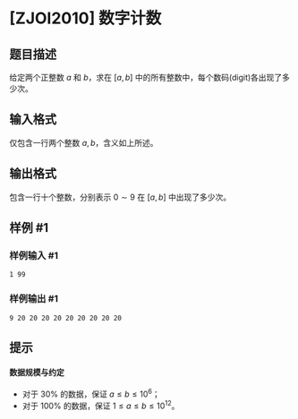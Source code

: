 # [ZJOI2010] 数字计数

## 题目描述

给定两个正整数 $a$ 和 $b$，求在 $[a,b]$ 中的所有整数中，每个数码(digit)各出现了多少次。

## 输入格式

仅包含一行两个整数 $a,b$，含义如上所述。

## 输出格式

包含一行十个整数，分别表示 $0\sim 9$ 在 $[a,b]$ 中出现了多少次。

## 样例 #1

### 样例输入 #1
```
1 99
```

### 样例输出 #1

```
9 20 20 20 20 20 20 20 20 20
```

## 提示

#### 数据规模与约定

- 对于 $30\%$ 的数据，保证 $a\le b\le10^6$；
- 对于 $100\%$ 的数据，保证 $1\le a\le b\le 10^{12}$。
